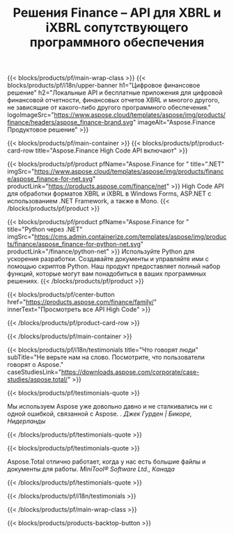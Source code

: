 ﻿---
title: Решения Finance – API для XBRL и iXBRL сопутствующего программного обеспечения 
weight: 30
url: /ru/
description: High Code API и бесплатные приложения для обработки форматов расширяемого языка бизнес-отчетности XBRL и iXBRL для создания консолидированных финансовых отчетов и т. д.
---
{{< blocks/products/pf/main-wrap-class >}}
{{< blocks/products/pf/i18n/upper-banner h1="Цифровое финансовое решение" h2="Локальные API и бесплатные приложения для цифровой финансовой отчетности, финансовых отчетов XBRL и многого другого, не зависящие от какого-либо другого программного обеспечения." logoImageSrc="https://www.aspose.cloud/templates/aspose/img/products/finance/headers/aspose_finance-brand.svg" imageAlt="Aspose.Finance Продуктовое решение" >}}

{{< blocks/products/pf/main-container >}}
{{< blocks/products/pf/product-card-row title="Aspose.Finance High Code API включают" >}}

{{< blocks/products/pf/product pfName="Aspose.Finance for " title=".NET" imgSrc="https://www.aspose.cloud/templates/aspose/img/products/finance/aspose_finance-for-net.svg" productLink="https://products.aspose.com/finance/net" >}}
High Code API для обработки форматов XBRL и iXBRL в Windows Forms, ASP.NET с использованием .NET Framework, а также в Mono.
{{< /blocks/products/pf/product >}}

{{< blocks/products/pf/product pfName="Aspose.Finance for " title="Python через .NET" imgSrc="https://cms.admin.containerize.com/templates/aspose/img/products/finance/aspose_finance-for-python-net.svg" productLink="/finance/python-net" >}}
Используйте Python для ускорения разработки. Создавайте документы и управляйте ими с помощью скриптов Python. Наш продукт предоставляет полный набор функций, которые могут вам понадобиться в ваших программных решениях.
{{< /blocks/products/pf/product >}}

{{< blocks/products/pf/center-button href="https://products.aspose.com/finance/family/" innerText="Просмотреть все API High Code" >}}

{{< /blocks/products/pf/product-card-row >}}

{{< /blocks/products/pf/main-container >}}

{{< blocks/products/pf/i18n/testimonials title="Что говорят люди" subTitle="Не верьте нам на слово. Посмотрите, что пользователи говорят о Aspose." caseStudiesLink="https://downloads.aspose.com/corporate/case-studies/aspose.total/" >}}

{{< blocks/products/pf/testimonials-quote >}}
<p class="first">
 Мы используем Aspose уже довольно давно и не сталкивались ни с одной ошибкой, связанной с Aspose. .
 <em>
  Джек Гурден | Бикоре, Нидерланды
 </em>
</p>

{{< /blocks/products/pf/testimonials-quote >}}

{{< blocks/products/pf/testimonials-quote >}}
<p class="second">
 Aspose.Total отлично работает, когда у нас есть большие файлы и документы для работы.
 <em>
  MiniTool® Software Ltd., Канада
 </em>
</p>

{{< /blocks/products/pf/testimonials-quote >}}

{{< /blocks/products/pf/i18n/testimonials >}}

{{< /blocks/products/pf/main-wrap-class >}}

{{< blocks/products/products-backtop-button >}}